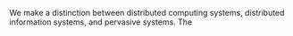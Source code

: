 We make a distinction between distributed computing systems, distributed information systems, and pervasive systems. The
